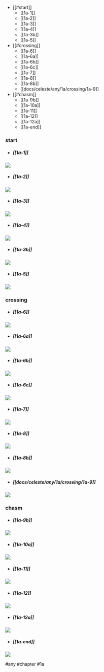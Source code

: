 <!--toc:start-->
  - [[#start]]
    - [[1a-1]]
    - [[1a-2]]
    - [[1a-3]]
    - [[1a-4]]
    - [[1a-3b]]
    - [[1a-5]]
  - [[#crossing]]
    - [[1a-6]]
    - [[1a-6a]]
    - [[1a-6b]]
    - [[1a-6c]]
    - [[1a-7]]
    - [[1a-8]]
    - [[1a-8b]]
    - [[docs/celeste/any/1a/crossing/1a-9]]
  - [[#chasm]]
    - [[1a-9b]]
    - [[1a-10a]]
    - [[1a-11]]
    - [[1a-12]]
    - [[1a-12a]]
    - [[1a-end]]
<!--toc:end-->

### start
* ##### [[1a-1]]
![](https://berrycamp.github.io/img/celeste/previews/city/a/1.png)

* ##### [[1a-2]]
![](https://berrycamp.github.io/img/celeste/previews/city/a/2.png)

* ##### [[1a-3]]
![](https://berrycamp.github.io/img/celeste/previews/city/a/3.png)

* ##### [[1a-4]]
![](https://berrycamp.github.io/img/celeste/previews/city/a/4.png)

* ##### [[1a-3b]]
![](https://berrycamp.github.io/img/celeste/previews/city/a/3b.png)

* ##### [[1a-5]]
![](https://berrycamp.github.io/img/celeste/previews/city/a/5.png)

### crossing
* ##### [[1a-6]]
![](https://berrycamp.github.io/img/celeste/previews/city/a/6.png)

* ##### [[1a-6a]]
![](https://berrycamp.github.io/img/celeste/previews/city/a/6a.png)

* ##### [[1a-6b]]
![](https://berrycamp.github.io/img/celeste/previews/city/a/6b.png)

* ##### [[1a-6c]]
![](https://berrycamp.github.io/img/celeste/previews/city/a/6c.png)

* ##### [[1a-7]]
![](https://berrycamp.github.io/img/celeste/previews/city/a/7.png)

* ##### [[1a-8]]
![](https://berrycamp.github.io/img/celeste/previews/city/a/8.png)

* ##### [[1a-8b]]
![](https://berrycamp.github.io/img/celeste/previews/city/a/8b.png)

* ##### [[docs/celeste/any/1a/crossing/1a-9]]
![](https://berrycamp.github.io/img/celeste/previews/city/a/9.png)

### chasm
* ##### [[1a-9b]]
![](https://berrycamp.github.io/img/celeste/previews/city/a/9b.png)

* ##### [[1a-10a]]
![](https://berrycamp.github.io/img/celeste/previews/city/a/10a.png)

* ##### [[1a-11]]
![](https://berrycamp.github.io/img/celeste/previews/city/a/11.png)

* ##### [[1a-12]]
![](https://berrycamp.github.io/img/celeste/previews/city/a/12.png)

* ##### [[1a-12a]]
![](https://berrycamp.github.io/img/celeste/previews/city/a/12a.png)

* ##### [[1a-end]]
![](https://berrycamp.github.io/img/celeste/previews/city/a/end.png)


#any #chapter #1a
